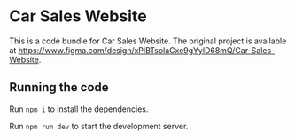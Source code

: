 
  # Car Sales Website

  This is a code bundle for Car Sales Website. The original project is available at https://www.figma.com/design/xPlBTsolaCxe9gYylD68mQ/Car-Sales-Website.

  ## Running the code

  Run `npm i` to install the dependencies.

  Run `npm run dev` to start the development server.
  